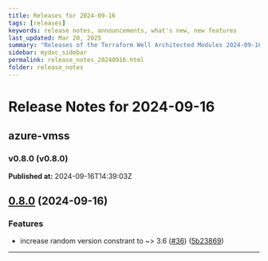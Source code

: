 ```yaml
---
title: Releases for 2024-09-16
tags: [releases]
keywords: release notes, announcements, what's new, new features
last_updated: Mar 20, 2025
summary: "Releases of the Terraform Well Architected Modules 2024-09-16"
sidebar: mydoc_sidebar
permalink: release_notes_20240916.html
folder: release_notes
---
```


# Release Notes for 2024-09-16

## azure-vmss
### v0.8.0 (v0.8.0)
**Published at:** 2024-09-16T14:39:03Z

## [0.8.0](https://github.com/CloudNationHQ/terraform-azure-vmss/compare/v0.7.0...v0.8.0) (2024-09-16)


### Features

* increase random version constrant to ~&gt; 3.6 ([#36](https://github.com/CloudNationHQ/terraform-azure-vmss/issues/36)) ([5b23869](https://github.com/CloudNationHQ/terraform-azure-vmss/commit/5b238695f9b091036ef39d0a783b1e879b126a1e))

---

